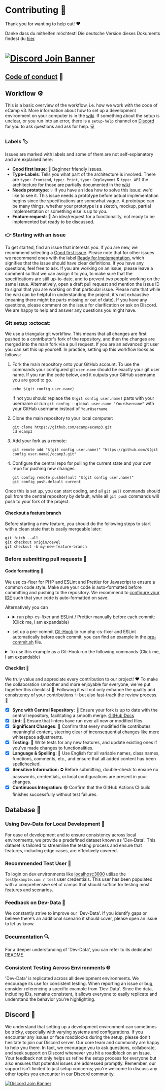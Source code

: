 # Contributing :tada:
Thank you for wanting to help out! :heart:

Danke dass du mithelfen möchtest!
Die deutsche Version dieses Dokuments findest du [hier](./CONTRIBUTING_DE.md).

# [![Discord Join Banner](https://discordapp.com/api/guilds/1165624811800768702/widget.png?style=banner3)](https://discord.gg/tdwtRytV6P)

## [Code of conduct](https://www.ecamp3.ch/en/code-of-conduct) :page_with_curl:

## Workflow :gear:
This is a basic overview of the workflow, i.e. how we work with the code of eCamp v3. 
More information about how to set up a development environment on your computer is in the [wiki](https://github.com/ecamp/ecamp3/wiki/installation).
If something about the setup is unclear, or you run into an error, there is a `setup-help` channel on [Discord](https://discord.gg/tdwtRytV6P) for you to ask questions and ask for help. :computer:
### Labels :label:
Issues are marked with labels and some of them are not self-explanatory and are explained here:
- **Good first issue**: :green_heart: Beginner friendly issues.
- **Type-Labels**: Tells you what part of the architecture is involved. There are `type: Frontend`, `type: Print`, `type: Deployment` & `type: API` the architecture for those are partially documented in the [wiki](https://github.com/ecamp/ecamp3/wiki/architecture-frontend)
- **Needs prototype**: :bulb: If you have an idea how to solve this issue: we'd like to see it. This issue needs a prototype before actual implementation begins since the specifications are somewhat vague. A prototype can be many things, whether your prototype is a sketch, mockup, partial implementation or something else is up to you.
- **Feature request**: :rocket: An idea/request for a functionality, not ready to be implemented but ready to be discussed.

### :point_right: Starting with an issue 
To get started, find an issue that interests you. If you are new, we recommend selecting a [Good first issue](https://github.com/ecamp/ecamp3/labels/Good%20first%20issue).
Please note that for other issues we recommend ones with the label [Ready for Implementation](https://github.com/ecamp/ecamp3/issues?q=is%3Aopen+is%3Aissue+label%3A%22Ready+for+implementation%22), which signifies that the issue should have clear definitions. If you have any questions, feel free to ask.
If you are working on an issue, please leave a comment so that we can assign it to you, to make sure that the specifications are still up-to-date, and to prevent two people working on the same issue.
Alternatively, open a draft pull request and mention the issue ID to signal that you are working on that particular issue.
Please note that while the wiki can be helpful in understanding the project, it's not exhaustive (meaning there might be parts missing or out of date). 
If you have any questions, please comment on the issue for clarification or ask on Discord. We are happy to help and answer any questions you might have.

### Git setup :octocat:

We use a triangular git workflow. This means that all changes are first pushed to a contributor's fork of the repository, and then the changes are merged into the main fork via a pull request. 
If you are an advanced git user you can set this up yourself.
In practice, setting up this workflow looks as follows:

1. Fork the main repository onto your GitHub account. To use the commands your configured git `user.name` should be exactly your git user name. 
    If you run the code below, and it outputs your GitHub username you are good to go. 
    ```shell
    echo $(git config user.name)
    ```
    If not you should replace the `$(git config user.name)` parts with your username or run `git config --global user.name "YourUsername"` with your GitHub username instead of `YourUsername`
    

2. Clone the main repository to your local computer:

   ```shell
   git clone https://github.com/ecamp/ecamp3.git
   cd ecamp3
   ```

3. Add your fork as a remote:

   ```shell
   git remote add "$(git config user.name)" "https://github.com/$(git config user.name)/ecamp3.git"   
   ```

4. Configure the central repo for pulling the current state and your own repo for pushing new changes:

   ```shell
   git config remote.pushdefault "$(git config user.name)"
   git config push.default current
   ```

Once this is set up, you can start coding, and all `git pull` commands should pull from the central repository by default, while all `git push` commands will push to your fork of the project.

#### Checkout a feature branch

Before starting a new feature, you should do the following steps to start with a clean state that is easily mergeable later:

```shell
git fetch --all
git checkout origin/devel
git checkout -b my-new-feature-branch
```


### Before submitting pull requests :incoming_envelope:

#### Code formatting :art:

We use cs-fixer for PHP and ESLint and Prettier for Javascript to ensure a common code style. Make sure your code is auto-formatted before committing and pushing to the repository.
We recommend to [configure your IDE](https://github.com/ecamp/ecamp3/wiki/installation-development-windows#code-auto-formatting) such that your code is auto-formatted on save.

Alternatively you can

- <details>
    <summary>run php-cs-fixer and ESLint / Prettier manually before each commit: (Click me, I am expandable) </summary>
  
    ```shell
    # Frontend fixes in running container
    docker compose exec frontend npm run lint
    
    # API/PHP fixes in running container
    docker compose exec php composer cs-fix
    
    # Print fixes in running container
    docker compose exec print npm run lint
    
    # PDF fixes in running container
    docker compose exec pdf npm run lint
    
    # E2E fixes are always run like this
    docker compose run --rm --entrypoint="npm run lint" e2e
    ```
    If you don't have a container of that type running use `run` instead of `execute`. Note that this will start a new Docker container (which might not be desired on a device with limited computing resources).
    ```shell
    docker compose run --rm frontend npm run lint
    docker compose run --rm php composer cs-fix
    docker compose run --rm print npm run lint
    docker compose run --rm pdf npm run lint
    ```
  </details>
- set up a pre-commit [Git-Hook](https://www.atlassian.com/git/tutorials/git-hooks) to run php-cs-fixer and ESLint automatically before each commit, you can find an example in the [pre-commit.sh](./pre-commit.sh) file. 
<details>
  <summary>To use this example as a Git-Hook run the following commands (Click me, I am expandable)</summary>
    <strong>Consider examining the file before running random code from a public Git repo.</strong>

```shell
# Ensure the file is executable
chmod +x .git/hooks/pre-commit
# Create a link, alternatively use 'cp' instead of 'ln' to copy
ln ./pre-commit.sh .git/hooks/pre-commit
# Lets see how long execution takes
time .git/hooks/pre-commit
```
</details>

#### Checklist :pencil:

We truly value and appreciate every contribution to our project! :heart:
To make the collaboration smoother and more enjoyable for everyone, 
we've put together this checklist :scroll:.
Following it will not only enhance the quality and consistency of your contributions :sparkles: but also fast-track the review process. :rocket:


- [x] **Sync with Central Repository:** :arrows_counterclockwise: Ensure your fork is up to date with the central repository, facilitating a smooth merge. [GitHub Docs](https://docs.github.com/en/pull-requests/collaborating-with-pull-requests/working-with-forks/syncing-a-fork)
- [x] **Lint:** :wrench: Ensure that linters have run over all new or modified files
- [x] **Significant Changes:** :mag_right: Confirm that every modified file contributes meaningful content, steering clear of inconsequential changes like mere whitespace adjustments.
- [x] **Testing:** :test_tube: Write tests for any new features, and update existing ones if you've made changes to functionalities.
- [x] **Language & Spelling:** :book: Use English for all variable names, class names, functions, comments, etc., and ensure that all added content has been spellchecked.
- [x] **Sensitive Information:** :no_entry: Before submitting, double-check to ensure no passwords, credentials, or local configurations are present in your changes.
- [x] **Continuous Integration:** :green_circle: Confirm that the GitHub Actions CI build finishes successfully without test failures.

## Database :floppy_disk:

### Using Dev-Data for Local Development :construction_worker:
For ease of development and to ensure consistency across local environments, 
we provide a predefined dataset known as 'Dev-Data'. 
This dataset is tailored to streamline the testing process and ensure that features, 
including edge cases, are effectively covered.

### Recommended Test User :bust_in_silhouette:
To login on dev environments like [localhost:3000](http://localhost:3000) utilize the `test@example.com / test` user credentials. 
This user has been populated with a comprehensive set of camps that should suffice for testing most features and scenarios.

### Feedback on Dev-Data :loudspeaker:
We constantly strive to improve our 'Dev-Data'. 
If you identify gaps or believe there's an additional scenario it should cover, 
please open an issue to let us know.

### Documentation :mag:
For a deeper understanding of 'Dev-Data', you can refer to its dedicated [README](./api/migrations/dev-data/README.md).

### Consistent Testing Across Environments :globe_with_meridians:
'Dev-Data' is replicated across all development environments. 
We encourage its use for consistent testing. 
When reporting an issue or bug, consider referencing a specific example from 'Dev-Data'. 
Since the data, including IDs, remains consistent, it allows everyone to easily replicate and understand the behavior you're highlighting.

## Discord :speech_balloon:
We understand that setting up a development environment can sometimes be tricky, 
especially with varying systems and configurations. 
If you encounter any issues or face roadblocks during the setup, 
please don't hesitate to join our Discord server. 
Our core team and community are happy to help you there. 
In fact, we encourage you to ask questions, collaborate, and seek support on Discord whenever you hit a roadblock on an Issue. 
Your feedback not only helps us refine the setup process for everyone but also ensures that potential issues are addressed promptly. 
Remember, our support isn't limited to just setup concerns; you're welcome to discuss any other topics you encounter in our Discord community.

[![Discord Join Banner](https://discordapp.com/api/guilds/1165624811800768702/widget.png?style=banner4)](https://discord.gg/tdwtRytV6P)
